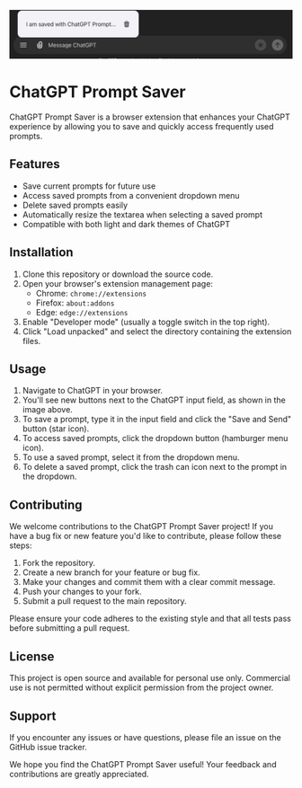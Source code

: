 ![Textarea with Prompt Saver buttons](textarea.png)

# ChatGPT Prompt Saver

ChatGPT Prompt Saver is a browser extension that enhances your ChatGPT experience by allowing you to save and quickly access frequently used prompts.

## Features

- Save current prompts for future use
- Access saved prompts from a convenient dropdown menu
- Delete saved prompts easily
- Automatically resize the textarea when selecting a saved prompt
- Compatible with both light and dark themes of ChatGPT

## Installation

1. Clone this repository or download the source code.
2. Open your browser's extension management page:
   - Chrome: `chrome://extensions`
   - Firefox: `about:addons`
   - Edge: `edge://extensions`
3. Enable "Developer mode" (usually a toggle switch in the top right).
4. Click "Load unpacked" and select the directory containing the extension files.

## Usage

1. Navigate to ChatGPT in your browser.
2. You'll see new buttons next to the ChatGPT input field, as shown in the image above.
3. To save a prompt, type it in the input field and click the "Save and Send" button (star icon).
4. To access saved prompts, click the dropdown button (hamburger menu icon).
5. To use a saved prompt, select it from the dropdown menu.
6. To delete a saved prompt, click the trash can icon next to the prompt in the dropdown.

## Contributing

We welcome contributions to the ChatGPT Prompt Saver project! If you have a bug fix or new feature you'd like to contribute, please follow these steps:

1. Fork the repository.
2. Create a new branch for your feature or bug fix.
3. Make your changes and commit them with a clear commit message.
4. Push your changes to your fork.
5. Submit a pull request to the main repository.

Please ensure your code adheres to the existing style and that all tests pass before submitting a pull request.

## License

This project is open source and available for personal use only. Commercial use is not permitted without explicit permission from the project owner.

## Support

If you encounter any issues or have questions, please file an issue on the GitHub issue tracker.

We hope you find the ChatGPT Prompt Saver useful! Your feedback and contributions are greatly appreciated.